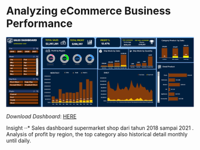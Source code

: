 # Analyzing eCommerce Business Performance
![](https://github.com/Haniaghnia/Hani_Portfolio/blob/main/Excel/Dashboard%20Supermarket.PNG)

*Download Dashboard*: [HERE](https://github.com/Haniaghnia/Hani_Portfolio/blob/43c360f5d108201e06cfdb8530f282912ddb46b5/Excel/Dasboard%20Sales%20Supermarket.xlsx)

Insight
⋅⋅* Sales dashboard supermarket shop dari tahun 2018 sampai 2021 . Analysis of profit by region, the top category also historical detail monthly until daily.

